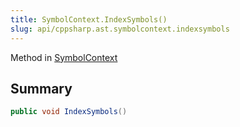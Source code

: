 ```yaml
---
title: SymbolContext.IndexSymbols()
slug: api/cppsharp.ast.symbolcontext.indexsymbols
---
```

Method in [SymbolContext](/api/cppsharp/ast/symbolcontext)

## Summary



```csharp
public void IndexSymbols()
```

